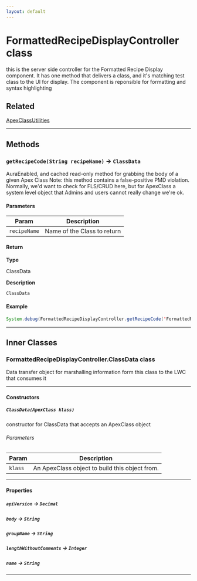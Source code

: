 ```yaml
---
layout: default
---
```

# FormattedRecipeDisplayController class

this is the server side controller for the Formatted Recipe Display component. It has one method that delivers a class, and it's matching test class to the UI for display. The component is reponsible for formatting and syntax highlighting

## Related

[ApexClassUtilities](https://github.com/trailheadapps/apex-recipes/wiki/ApexClassUtilities.md)

---
## Methods
### `getRecipeCode(String recipeName)` → `ClassData`

AuraEnabled, and cached read-only method for grabbing the body of a given Apex Class Note: this method contains a false-positive PMD violation. Normally, we'd want to check for FLS/CRUD here, but for ApexClass a system level object that Admins and users cannot really change we're ok.

#### Parameters
|Param|Description|
|-----|-----------|
|`recipeName` |  Name of the Class to return |

#### Return

**Type**

ClassData

**Description**

`ClassData`

#### Example
```java
System.debug(FormattedRecipeDisplayController.getRecipeCode('FormattedRecipeDisplayController'));
```

---
## Inner Classes

### FormattedRecipeDisplayController.ClassData class

Data transfer object for marshalling information form this class to the LWC that consumes it

---
#### Constructors
##### `ClassData(ApexClass klass)`

constructor for ClassData that accepts an ApexClass object
###### Parameters
|Param|Description|
|-----|-----------|
|`klass` |  An ApexClass object to build this object from. |

---
#### Properties

##### `apiVersion` → `Decimal`

##### `body` → `String`

##### `groupName` → `String`

##### `lengthWithoutComments` → `Integer`

##### `name` → `String`

---
